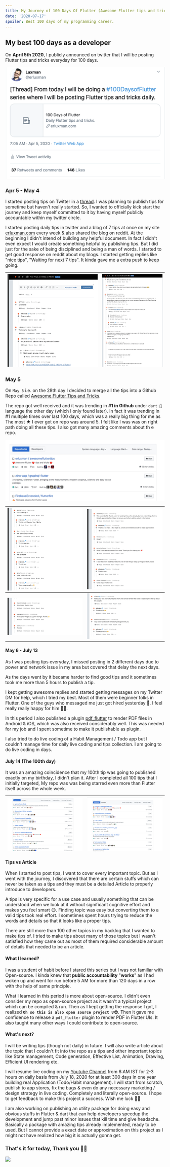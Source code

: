 ```yaml
---
title: My Journey of 100 Days Of Flutter (Awesome Flutter tips and tricks)
date: '2020-07-17'
spoiler: Best 100 days of my programming career.
---
```


## My best 100 days as a developer

On **April 5th 2020**, I publicly announced on twitter that I will be posting Flutter tips and tricks everyday for 100 days.

![day1](day1.png)

### Apr 5 - May 4

I started posting tips on Twitter in a [thread](https://twitter.com/erluxman/status/1246608678486065152). I was planning to publish tips for sometime but haven't really started. So, I wanted to officially kick start the journey and keep myself committed to it by having myself publicly accountable within my twitter circle.

I started posting daily tips in twitter and a blog of 7 tips at once on my site [erluxman.com](https:erluxman.com) every week & also shared the blog on reddit. At the beginning I didn't intend of building any helpful document. In fact I didn't even expect I would create something helpful by publishing tips. But I did just for the sake of being disciplined and being a man of words. I started to get good response on reddit about my blogs. I started getting  replies like "nice tips", "Waiting for next 7 tips". It kinda gave me a extra push to keep going.

| ![week1](week_1.png)|  ![week2](week_2.png)  |
|--|--|

### May 5

On `May 5` i.e. on the 28th day I decided to merge all the tips into a Github Repo called [Awesome Flutter Tips and Tricks](https://github.com/erluxman/awesomefluttertips).

The repo got well received and it was trending in **#1 in Github** under `dart 🎯` language the other day (which I only found later). In fact it was trending in #1 multiple times over last 100 days, which was a really big thing for me as The most ★ I ever got on repo was around 5. I felt like I was was on right path doing all these tips. I also got many amazing comments about th
e repo.

![week4](week_4.jpeg)

|![week4](week_4_1.png)|![week4](week_4_3.png)|
|--|--|
|![week4](week4_2.png)|![week4](week_4_4.png)|

#### May 6 - July 13

As I was posting tips everyday, I missed posting in 2 different days due to power and network issue in my area but covered that delay the next days.

As the days went by it became harder to find good tips and it sometimes took me more than 5 hours to publish a tip.

I kept getting awesome replies and started getting messages on my Twitter DM for help, which I tried my best. Most of them were beginner folks in Flutter. One of the guys who messaged me just got hired yesterday 🚀. I feel really really happy for him 👍🏻.

In this period I also published a plugin [pdf_flutter](https://pub.dev/packages/pdf_flutter) to render PDF files in Android & iOS, which was also received considerably well. This was needed for my job and I spent sometime to make it publishable as plugin.

I also tried to do live coding of a Habit Management / Todo app but I couldn't manage time for daily live coding and tips collection. I am going to do live coding in days.

#### July 14 (The 100th day)

It was an amazing coincidence that my 100th tip was going to published exactly on my birthday, I didn't plan it.
After I completed all 100 tips that I initially targeted,
My repo was was being starred even more than Flutter itself across the whole week.

|![week14](week14.png)|![week4](week14_1.png)|
|--|--|

#### Tips vs Article

When I started to post tips, I want to cover every important topic. But as I went with the journey, I discovered that there are certain stuffs which can never be taken as a tips and they must be a detailed Article to properly introduce to developers.

A tips is very specific for a use case and usually something that can be understood when we look at it without significant cognitive effort and makes you feel smart 😉. Finding topic was easy but converting them to a valid tips took real effort. I sometimes spent hours trying to reduce the words and details so that it looks like a proper tips.

There are still more than 100 other topics in my backlog that I wanted to make tips of. I tried to make tips about many of those topics but I wasn't satisfied how they came out as most of them required considerable amount of details that needed to be an article.

#### What I learned?

I was a student of habit before I stared this series but I was not familiar with Open-source. I kinda knew that **public accountability** "**works**" as I had woken up and went for run before 5 AM for more than 120 days in a row with the help of same principle.

What I learned in this period is more about open-source. I didn't even consider my repo as open-source project as it wasn't a typical project which can be compiled & run. Then as I kept getting the response I got, I realized **`Oh so this is also open source project 💡😎`**. Then it gave me confidence to release a `pdf_flutter` plugin to render PDF in Flutter UIs. It also taught many other ways I could contribute to open-source. 

#### What's next?

I will be writing tips (though not daily) in future. I will also write article about the topic that I couldn't fit into the repo as a tips and other important topics like State management, Code generation, Effective List, Animation, Drawing, Efficient UI rendering etc.

I will resume live coding on my [Youtube Channel](https://youtube.com/channel/UCrNwm2ZAfqF0gfPv4hrxGNg) from 6:AM IST for 2-3 hours on daily basis from July 18, 2020 for at least 300 days in one year building real Application (Todo/Habit management). I will start from scratch, publish to app stores, fix the bugs & even do any necessary marketing / design strategy in live coding. Completely and literally open-source. I hope to get feedback to make this project a success. Wish me luck 🙏🏼

I am also working on publishing an utility package for doing easy and obvious stuffs in Flutter & dart that can help developers speedup the development and jump past minor issues that kill time and give headache. Basically a package with amazing tips already implemented, ready to be used. But I cannot provide a exact date or approximation on this project as I might not have realized how big it is actually gonna get.

### That's it for today, Thank you 🙏🏼

![](https://i.giphy.com/media/rY93u9tQbybks/source.gif)